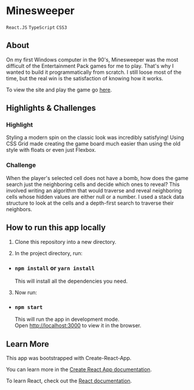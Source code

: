# Minesweeper

`React.JS` `TypeScript` `CSS3`

## About

On my first Windows computer in the 90's, Minesweeper was the most difficult of the Entertainment Pack games for me to play. That's why I wanted to build it programmatically from scratch. I still loose most of the time, but the real win is the satisfaction of knowing how it works.

To view the site and play the game go [here](http://kelley-sharp-minesweeper.s3-website-us-east-1.amazonaws.com/).

## Highlights & Challenges

### Highlight

Styling a modern spin on the classic look was incredibly satisfying! Using CSS Grid made creating the game board much easier than using the old style with floats or even just Flexbox.

### Challenge

When the player's selected cell does not have a bomb, how does the game search just the neighboring cells and decide which ones to reveal? This involved writing an algorithm that would traverse and reveal neighboring cells whose hidden values are either null or a number. I used a stack data structure to look at the cells and a depth-first search to traverse their neighbors.

## How to run this app locally

1. Clone this repository into a new directory.

2. In the project directory, run:

- ### `npm install` or `yarn install`
  This will install all the dependencies you need.

3. Now run:

- ### `npm start`
  This will run the app in development mode.<br>
  Open [http://localhost:3000](http://localhost:3000) to view it in the browser.

## Learn More

This app was bootstrapped with Create-React-App.

You can learn more in the [Create React App documentation](https://facebook.github.io/create-react-app/docs/getting-started).

To learn React, check out the [React documentation](https://reactjs.org/).
